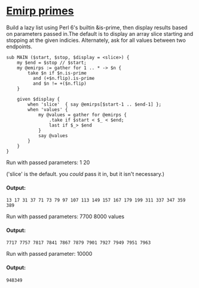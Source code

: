 [1]: http://rosettacode.org/wiki/Emirp_primes

# [Emirp primes][1]

Build a lazy list using Perl 6's builtin &amp;is-prime, then display results based on parameters passed in.The default is to display an array slice starting and stopping at the given indicies. Alternately, ask for all values between two endpoints.

```perl6
sub MAIN ($start, $stop, $display = <slice>) {
    my $end = $stop // $start; 
    my @emirps := gather for 1 .. * -> $n {
        take $n if $n.is-prime 
          and (+$n.flip).is-prime
          and $n != +($n.flip)
    }
 
    given $display {
        when 'slice'  { say @emirps[$start-1 .. $end-1] }; 
        when 'values' { 
            my @values = gather for @emirps {
                .take if $start < $_ < $end;
                last if $_> $end 
            }
            say @values
        }
    } 
}
```


Run with passed parameters: 1 20



('slice' is the default. you _could_ pass it in, but it isn't necessary.)


#### Output:
```
13 17 31 37 71 73 79 97 107 113 149 157 167 179 199 311 337 347 359 389
```


Run with passed parameters: 7700 8000 values


#### Output:
```
7717 7757 7817 7841 7867 7879 7901 7927 7949 7951 7963
```


Run with passed parameter: 10000


#### Output:
```
948349
```